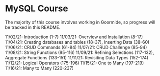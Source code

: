 # MySQL Course

The majority of this course involves working in Goormide, so progress will be tracked in this README.

11/02/21: Introduction (1-7)
11/03/21: Overview and Installation (8-17)
11/04/21: Creating databases and tables (18-37), Inserting Data (38-60)
11/06/21: CRUD Commands (61-84)
11/07/21: CRUD Challenge (85-94)
11/08/21: String Functions (95-116)
11/09/21: Refining Selections (117-132), Aggregate Functions (133-151)
11/11/21: Revisiting Data Types (152-174)
11/12/21: Logical Operators (175-196)
11/15/21: One to Many (197-219)
11/16/21: Many to Many (220-237)
